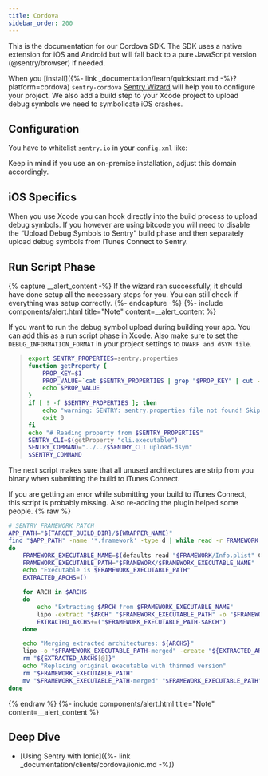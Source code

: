 ```yaml
---
title: Cordova
sidebar_order: 200
---
```


This is the documentation for our Cordova SDK. The SDK uses a native extension for iOS and Android but will fall back to a pure JavaScript version (@sentry/browser) if needed.

When you [install]({%- link _documentation/learn/quickstart.md -%}?platform=cordova) `sentry-cordova` 
[Sentry Wizard](https://github.com/getsentry/sentry-wizard) will help you to configure your project. We also add a build step to your Xcode project to upload debug symbols we need to symbolicate iOS crashes.

## Configuration

You have to whitelist `sentry.io` in your `config.xml` like:

> <access origin=”sentry.io” />

Keep in mind if you use an on-premise installation, adjust this domain accordingly.

## iOS Specifics

When you use Xcode you can hook directly into the build process to upload debug symbols. If you however are using bitcode you will need to disable the “Upload Debug Symbols to Sentry” build phase and then separately upload debug symbols from iTunes Connect to Sentry.

## Run Script Phase

{% capture __alert_content -%}
If the wizard ran successfully, it should have done setup all the necessary steps for you. You can still check if everything was setup correctly.
{%- endcapture -%}
{%- include components/alert.html
  title="Note"
  content=__alert_content
%}

If you want to run the debug symbol upload during building your app. You can add this as a run script phase in Xcode. Also make sure to set the `DEBUG_INFORMATION_FORMAT` in your project settings to `DWARF and dSYM file`.

> ```bash
> export SENTRY_PROPERTIES=sentry.properties
> function getProperty {
>     PROP_KEY=$1
>     PROP_VALUE=`cat $SENTRY_PROPERTIES | grep "$PROP_KEY" | cut -d'=' -f2`
>     echo $PROP_VALUE
> }
> if [ ! -f $SENTRY_PROPERTIES ]; then
>     echo "warning: SENTRY: sentry.properties file not found! Skipping symbol upload."
>     exit 0
> fi
> echo "# Reading property from $SENTRY_PROPERTIES"
> SENTRY_CLI=$(getProperty "cli.executable")
> SENTRY_COMMAND="../../$SENTRY_CLI upload-dsym"
> $SENTRY_COMMAND
> ```

The next script makes sure that all unused architectures are strip from you binary when submitting the build to iTunes Connect.

If you are getting an error while submitting your build to iTunes Connect, this script is probably missing. Also re-adding the plugin helped some people.
{% raw %}
```bash
# SENTRY_FRAMEWORK_PATCH
APP_PATH="${TARGET_BUILD_DIR}/${WRAPPER_NAME}"
find "$APP_PATH" -name '*.framework' -type d | while read -r FRAMEWORK
do
    FRAMEWORK_EXECUTABLE_NAME=$(defaults read "$FRAMEWORK/Info.plist" CFBundleExecutable)
    FRAMEWORK_EXECUTABLE_PATH="$FRAMEWORK/$FRAMEWORK_EXECUTABLE_NAME"
    echo "Executable is $FRAMEWORK_EXECUTABLE_PATH"
    EXTRACTED_ARCHS=()

    for ARCH in $ARCHS
    do
        echo "Extracting $ARCH from $FRAMEWORK_EXECUTABLE_NAME"
        lipo -extract "$ARCH" "$FRAMEWORK_EXECUTABLE_PATH" -o "$FRAMEWORK_EXECUTABLE_PATH-$ARCH"
        EXTRACTED_ARCHS+=("$FRAMEWORK_EXECUTABLE_PATH-$ARCH")
    done

    echo "Merging extracted architectures: ${ARCHS}"
    lipo -o "$FRAMEWORK_EXECUTABLE_PATH-merged" -create "${EXTRACTED_ARCHS[@]}"
    rm "${EXTRACTED_ARCHS[@]}"
    echo "Replacing original executable with thinned version"
    rm "$FRAMEWORK_EXECUTABLE_PATH"
    mv "$FRAMEWORK_EXECUTABLE_PATH-merged" "$FRAMEWORK_EXECUTABLE_PATH"
done
```
{% endraw %}
{%- include components/alert.html
  title="Note"
  content=__alert_content
%}

## Deep Dive

-   [Using Sentry with Ionic]({%- link _documentation/clients/cordova/ionic.md -%})
